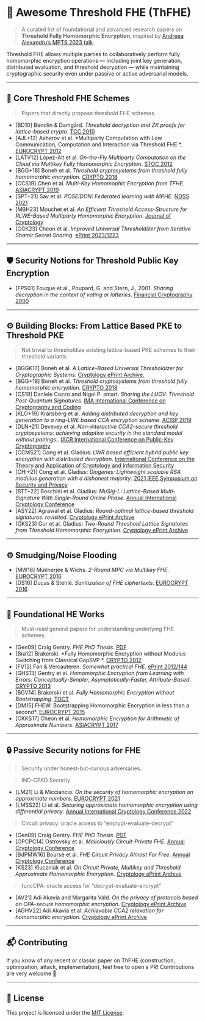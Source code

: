 # 🔐 Awesome Threshold FHE (ThFHE)

> A curated list of foundational and advanced research papers on **Threshold Fully Homomorphic Encryption**, inspired by [Andreea Alexandru’s MPTS 2023 talk](https://csrc.nist.gov/csrc/media/Presentations/2023/mpts2023-day3-talk-fhe-blocks/images-media/mpts2023-3c1-slides--andreea--threshold-FHE-blocks.pdf).

Threshold FHE allows multiple parties to collaboratively perform fully homomorphic encryption operations — including joint key generation, distributed evaluation, and threshold decryption — while maintaining cryptographic security even under passive or active adversarial models.

---

## 🧱 Core Threshold FHE Schemes

> Papers that directly propose threshold FHE schemes.

- [BD10] Bendlin & Damgård. *Threshold decryption and ZK proofs for lattice-based crypto*. [TCC 2010](https://eprint.iacr.org/2009/391.pdf)
- [AJL+12] Asharov et al. *Multiparty Computation with Low Communication,
Computation and Interaction via Threshold FHE
*. [EUROCRYPT 2012](https://eprint.iacr.org/2011/613.pdf)
- [LATV12] López-Alt et al. *On-the-Fly Multiparty Computation on the Cloud via Multikey Fully Homomorphic Encryption*. [STOC 2012](https://eprint.iacr.org/2013/094)
- [BGG+18] Boneh et al. *Threshold cryptosystems from threshold fully homomorphic encryption*. [CRYPTO 2018](https://eprint.iacr.org/2017/956.pdf)
- [CCS19] Chen et al. *Multi-Key Homomophic Encryption from TFHE*. [ASIACRYPT 2019](https://eprint.iacr.org/2019/116.pdf)
- [SPT+21] Sav et al. *POSEIDON: Federated learning with MPHE*. [NDSS 2021](https://arxiv.org/abs/2104.10295)
- [MBH23] Mouchet et al. *An Efficient Threshold Access-Structure for RLWE-Based Multiparty Homomorphic Encryption*. [Journal of Cryptology](https://eprint.iacr.org/2022/780)
- [CCK23] Cheon et al. *Improved Universal Thresholdizer from Iterative Shamir Secret Sharing*. [ePrint 2023/1223](https://eprint.iacr.org/2023/1223)

---

## 🛡️ Security Notions for Threshold Public Key Encryption

- [FPS01] Fouque et al., Poupard, G. and Stern, J., 2001. *Sharing decryption in the context of voting or lotteries*. [Financial Cryptography 2000](https://www.di.ens.fr/~stern/data/St85.pdf)

---

## ⚙️ Building Blocks: From Lattice Based PKE  to Threshold PKE 

> Not trivial to thresholdize existing lattice-based PKE schemes to their threshold variants

- [BGGK17] Boneh et al. *A Lattice-Based Universal Thresholdizer for Cryptographic Systems*. [Cryptology ePrint Archive.](https://eprint.iacr.org/2017/251.pdf)
- [BGG+18] Boneh et al. *Threshold cryptosystems from threshold fully homomorphic encryption*. [CRYPTO 2018](https://eprint.iacr.org/2017/956.pdf)
- [CS19] Daniele Cozzo and Nigel P. smart. *Sharing the LUOV: Threshold Post-Quantum Signatures*. [IMA International Conference on Cryptography and Coding](https://eprint.iacr.org/2019/1060)
- [KLO+19] Kraitsberg et al. *Adding distributed decryption and key generation to a ring-LWE based CCA encryption scheme*. [ACISP 2019](https://eprint.iacr.org/2018/1034.pdf)
- [DLN+21] Devevey et al. *Non-interactive CCA2-secure threshold cryptosystems: achieving adaptive security in the standard model without
pairings.*. [IACR International Conference on Public-Key Cryptography](https://eprint.iacr.org/2021/630)
- [CCMS21] Cong et al. Gladius: *LWR based efficient hybrid public key encryption with distributed decryption*. [International Conference on the Theory
and Application of Cryptology and Information Security](https://eprint.iacr.org/2021/630)
- [CHI+21] Cong et al. Gladius: *Diogenes: Lightweight scalable RSA modulus generation
with a dishonest majority*. [2021 IEEE Symposium on Security and Privacy](https://eprint.iacr.org/2020/374)
- [BTT+22] Boschini et al. Gladius: *MuSig-L: Lattice-Based Multi-Signature With Single-Round Online Phase*. [Annual International Cryptology Conference](https://eprint.iacr.org/2022/1036)
- [ASY22] Agrawal et al. Gladius: *Round-optimal lattice-based threshold signatures. revisited*. [Cryptology ePrint Archive](https://eprint.iacr.org/2022/6346)
- [GKS23] Gur et al. Gladius: *Two-Round Threshold Lattice Signatures from Threshold Homomorphic Encryption*. [Cryptology ePrint Archive](https://eprint.iacr.org/2023/1318)

---

## ⚙️ Smudging/Noise Flooding

- [MW16] Mukherjee & Wichs. *2-Round MPC via Multikey FHE*. [EUROCRYPT 2016](https://eprint.iacr.org/2015/345.pdf)
- [DS16] Ducas & Stehlé. *Sanitization of FHE ciphertexts*. [EUROCRYPT 2016](https://eprint.iacr.org/2016/164.pdf)

---

## 📖 Foundational HE Works

> Must-read general papers for understanding underlying FHE schemes.

- [Gen09] Craig Gentry. *FHE PhD Thesis*. [PDF](https://crypto.stanford.edu/craig/craig-thesis.pdf)
- [Bra12] Brakerski. *Fully Homomorphic Encryption without Modulus Switching
from Classical GapSVP
*. [CRYPTO 2012](https://eprint.iacr.org/2012/078.pdf)
- [FV12] Fan & Vercauteren. *Somewhat practical FHE*. [ePrint 2012/144](https://eprint.iacr.org/2012/144)
- [GHS13] Gentry et al. *Homomorphic Encryption from Learning with Errors:
Conceptually-Simpler, Asymptotically-Faster, Attribute-Based*. [CRYPTO 2013](https://eprint.iacr.org/2013/340.pdf)
- [BGV14] Brakerski et al. *Fully Homomorphic Encryption without Bootstrapping*. [TOCT](https://eprint.iacr.org/2011/277.pdf)
- [DM15] FHEW: Bootstrapping Homomorphic Encryption in less than a second*. [EUROCRYPT 2015](https://eprint.iacr.org/2016/870)
- [CKKS17] Cheon et al. *Homomorphic Encryption
for Arithmetic of Approximate Numbers*. [ASIACRYPT 2017](https://eprint.iacr.org/2016/421.pdf)

---

## 🔒 Passive Security notions for FHE

> Security under honest-but-curious adversaries.

>IND-CPAD Security

- [LM21] Li & Micciancio. *On the security of homomorphic encryption on approximate numbers*. [EUROCRYPT 2021](https://eprint.iacr.org/2020/1533.pdf)
- [LMSS22] Li et al. *Securing approximate homomorphic encryption using differential privacy*. [Annual International Cryptology Conference 2022](https://eprint.iacr.org/2022/816)

>Circuit privacy: oracle access to “encrypt-evaluate-decrypt” 

- [Gen09] Craig Gentry. *FHE PhD Thesis*. [PDF](https://crypto.stanford.edu/craig/craig-thesis.pdf)
- [OPCPC14] Ostrovsky et al. *Maliciously Circuit-Private FHE*. [Annual Cryptology Conference](https://eprint.iacr.org/2013/307.pdf)
- [BdPMW16]  Bourse et al. *FHE Circuit Privacy Almost For Free*. [Annual Cryptology Conference](https://eprint.iacr.org/2016/381.pdf)
- [KS23]  Kluczniak et al. *On Circuit Private, Multikey and Threshold Approximate Homomorphic Encryption*. [Cryptology ePrint Archive](https://eprint.iacr.org/2023/301)

>funcCPA: oracle access for “decrypt-evaluate-encrypt”

- [AV21]  Adi Akavia and Margarita Vald. *On the privacy of protocols based on CPA-secure homomorphic encryption*. [Cryptology ePrint Archive](https://eprint.iacr.org/2021/803)
- [AGHV22]  Adi Akavia et al. *Achievable CCA2 relaxation for homomorphic encryption*. [Cryptology ePrint Archive](https://eprint.iacr.org/2022/282)




---

## 📬 Contributing

If you know of any recent or classic paper on ThFHE (construction, optimization, attack, implementation), feel free to open a PR! Contributions are very welcome 🚀

---

## 📘 License

This project is licensed under the [MIT License](https://opensource.org/licenses/MIT).